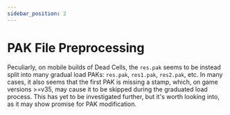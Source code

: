 ```yaml
---
sidebar_position: 2
---
```


# PAK File Preprocessing

Peculiarly, on mobile builds of Dead Cells, the `res.pak` seems to be instead split into many gradual load PAKs: `res.pak`, `res1.pak`, `res2.pak`, etc. In many cases, it also seems that the first PAK is missing a stamp, which, on game versions >=v35, may cause it to be skipped during the graduated load process. This has yet to be investigated further, but it's worth looking into, as it may show promise for PAK modification.
